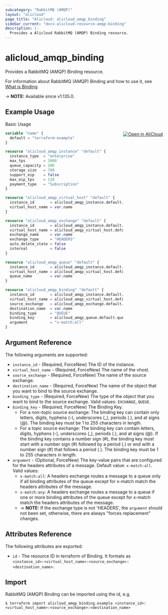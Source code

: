 ```yaml
---
subcategory: "RabbitMQ (AMQP)"
layout: "alicloud"
page_title: "Alicloud: alicloud_amqp_binding"
sidebar_current: "docs-alicloud-resource-amqp-binding"
description: |-
  Provides a Alicloud RabbitMQ (AMQP) Binding resource.
---
```


# alicloud_amqp_binding

Provides a RabbitMQ (AMQP) Binding resource.

For information about RabbitMQ (AMQP) Binding and how to use it, see [What is Binding](https://www.alibabacloud.com/help/en/message-queue-for-rabbitmq/latest/createbinding).

-> **NOTE:** Available since v1.135.0.

## Example Usage
<div class="oics-button" style="float: right;margin: 0 0 -40px 0;">
  <a href="https://api.aliyun.com/api-tools/terraform?resource=alicloud_amqp_binding&exampleId=a0c4a5a5-1a2c-7527-e848-3946541d4de61b2fe68a&activeTab=example&spm=docs.r.amqp_binding.0.a0c4a5a51a" target="_blank">
    <img alt="Open in AliCloud" src="https://img.alicdn.com/imgextra/i1/O1CN01hjjqXv1uYUlY56FyX_!!6000000006049-55-tps-254-36.svg" style="max-height: 44px; margin: 32px auto; max-width: 100%;">
  </a>
</div>

Basic Usage

```terraform
variable "name" {
  default = "terraform-example"
}

resource "alicloud_amqp_instance" "default" {
  instance_type  = "enterprise"
  max_tps        = 3000
  queue_capacity = 200
  storage_size   = 700
  support_eip    = false
  max_eip_tps    = 128
  payment_type   = "Subscription"
}

resource "alicloud_amqp_virtual_host" "default" {
  instance_id       = alicloud_amqp_instance.default.id
  virtual_host_name = var.name
}

resource "alicloud_amqp_exchange" "default" {
  instance_id       = alicloud_amqp_instance.default.id
  virtual_host_name = alicloud_amqp_virtual_host.default.virtual_host_name
  exchange_name     = var.name
  exchange_type     = "HEADERS"
  auto_delete_state = false
  internal          = false
}

resource "alicloud_amqp_queue" "default" {
  instance_id       = alicloud_amqp_instance.default.id
  virtual_host_name = alicloud_amqp_virtual_host.default.virtual_host_name
  queue_name        = var.name
}

resource "alicloud_amqp_binding" "default" {
  instance_id       = alicloud_amqp_instance.default.id
  virtual_host_name = alicloud_amqp_virtual_host.default.virtual_host_name
  source_exchange   = alicloud_amqp_exchange.default.exchange_name
  destination_name  = var.name
  binding_type      = "QUEUE"
  binding_key       = alicloud_amqp_queue.default.queue_name
  argument          = "x-match:all"
}
```

## Argument Reference

The following arguments are supported:

* `instance_id` - (Required, ForceNew) The ID of the instance.
* `virtual_host_name` - (Required, ForceNew) The name of the vhost.
* `source_exchange` - (Required, ForceNew) The name of the source exchange.
* `destination_name` - (Required, ForceNew) The name of the object that you want to bind to the source exchange.
* `binding_type` - (Required, ForceNew) The type of the object that you want to bind to the source exchange. Valid values: `EXCHANGE`, `QUEUE`.
* `binding_key` - (Required, ForceNew) The Binding Key.
  * For a non-topic source exchange: The binding key can contain only letters, digits, hyphens (-), underscores (_), periods (.), and at signs (@).
    The binding key must be 1 to 255 characters in length.
  * For a topic source exchange: The binding key can contain letters, digits, hyphens (-), underscores (_), periods (.), and at signs (@).
    If the binding key contains a number sign (#), the binding key must start with a number sign (#) followed by a period (.) or end with a number sign (#) that follows a period (.).
    The binding key must be 1 to 255 characters in length.
* `argument` - (Optional, ForceNew) The key-value pairs that are configured for the headers attributes of a message. Default value: `x-match:all`. Valid values:
  - `x-match:all`: A headers exchange routes a message to a queue only if all binding attributes of the queue except for x-match match the headers attributes of the message.
  - `x-match:any`: A headers exchange routes a message to a queue if one or more binding attributes of the queue except for x-match match the headers attributes of the message. 
  - -> **NOTE:** If the exchange type is not 'HEADERS', the `argument` should not been set, otherwise, there are always "forces replacement" changes.

## Attributes Reference

The following attributes are exported:

* `id` - The resource ID in terraform of Binding. It formats as `<instance_id>:<virtual_host_name>:<source_exchange>:<destination_name>`.

## Import

RabbitMQ (AMQP) Binding can be imported using the id, e.g.

```shell
$ terraform import alicloud_amqp_binding.example <instance_id>:<virtual_host_name>:<source_exchange>:<destination_name>
```
